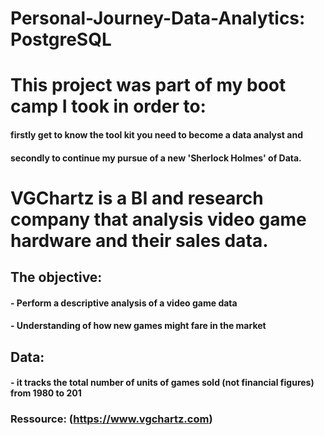 # Personal-Journey-Data-Analytics: PostgreSQL

# This project was part of my boot camp I took in order to:
####       firstly get to know the tool kit you need to become a data analyst and
####       secondly to continue my pursue of a new 'Sherlock Holmes' of Data.


# VGChartz is a BI and research company that analysis video game hardware and their sales data.

## The objective:
#### - Perform a descriptive analysis of a video game data
#### - Understanding of how new games might fare in the market

## Data:
#### - it tracks the total number of units of games sold (not financial figures) from 1980 to 201

### Ressource:  (https://www.vgchartz.com)
